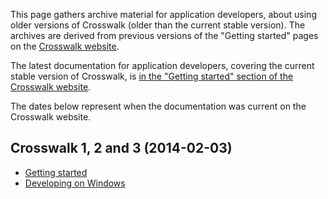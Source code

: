 This page gathers archive material for application developers, about using older versions of Crosswalk (older than the current stable version). The archives are derived from previous versions of the "Getting started" pages on the [Crosswalk website](http://crosswalk-project.org/).

The latest documentation for application developers, covering the current stable version of Crosswalk, is [in the "Getting started" section of the Crosswalk website](http://crosswalk-project.org/#documentation/getting_started).

The dates below represent when the documentation was current on the Crosswalk website.

## Crosswalk 1, 2 and 3 (2014-02-03)

* [Getting started](Getting-started-20140203)
* [Developing on Windows](Developing-on-Windows-20140203)